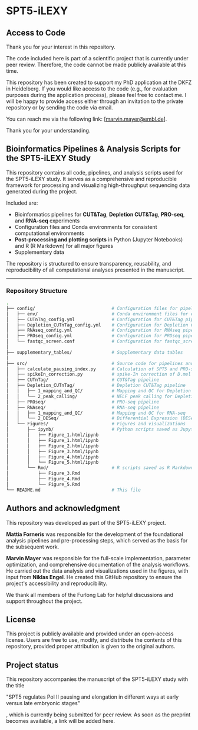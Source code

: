 # SPT5-iLEXY

## Access to Code
Thank you for your interest in this repository.

The code included here is part of a scientific project that is currently under peer review. Therefore, the code cannot be made publicly available at this time.

This repository has been created to support my PhD application at the DKFZ in Heidelberg.
If you would like access to the code (e.g., for evaluation purposes during the application process), please feel free to contact me. I will be happy to provide access either through an invitation to the private repository or by sending the code via email.

You can reach me via the following link: [marvin.mayer@embl.de].

Thank you for your understanding.



## Bioinformatics Pipelines & Analysis Scripts for the SPT5-iLEXY Study
This repository contains all code, pipelines, and analysis scripts used for the SPT5-iLEXY study. It serves as a comprehensive and reproducible framework for processing and visualizing high-throughput sequencing data generated during the project.

Included are:

- Bioinformatics pipelines for **CUT&Tag**, **Depletion CUT&Tag**, **PRO-seq**, and **RNA-seq** experiments
- Configuration files and Conda environments for consistent computational environments
- **Post-processing and plotting scripts** in Python (Jupyter Notebooks) and R (R Markdown) for all major figures
- Supplementary data

The repository is structured to ensure transparency, reusability, and reproducibility of all computational analyses presented in the manuscript.


---

### Repository Structure

```bash
.
├── config/                             # Configuration files for pipelines
│   ├── env/                            # Conda environment files for each pipeline 
│   ├── CUTnTag_config.yml              # Configuration for CUT&Tag pipeline
│   ├── Depletion_CUTnTag_config.yml    # Configuration for Depletion CUT&Tag pipeline
│   ├── RNAseq_config.yml               # Configuration for RNAseq pipeline
│   ├── PROseq_config.yml               # Configuration for PROseq pipeline
│   └── fastqc_screen.conf              # Configuration for fastqc_screen
│
├── supplementary_tables/               # Supplementary data tables
│
├── src/                                # Source code for pipelines and scripts
│   ├── calculate_pausing_index.py      # Calculation of SPT5 and PRO-seq Pausing INdex 
│   ├── spikeIn_correction.py           # spike-In correction of D.mel experiments using exogenous D.vir
│   ├── CUTnTag/                        # CUT&Tag pipeline
│   ├── Depletion_CUTnTag/              # Depletion CUT&Tag pipeline
│   │   ├── 1_mapping_and_QC/           # Mapping and QC for Depletion CUT&Tag 
│   │   └── 2_peak_calling/             # NELF peak calling for Depletion CUT&Tag 
│   ├── PROseq/                         # PRO-seq pipeline
│   ├── RNAseq/                         # RNA-seq pipeline
│   │   ├── 1_mapping_and_QC/           # Mapping and QC for RNA-seq
│   │   └── 2_DESeq/                    # Differential Expression (DESeq) for RNA-seq
│   └── Figures/                        # Figures and visualizations 
│       ├── ipynb/                      # Python scripts saved as Jupyter Notebooks as well as HTML
│       │   ├── Figure_1.html/ipynb     
│       │   ├── Figure_1.html/ipynb              
│       │   ├── Figure_2.html/ipynb               
│       │   ├── Figure_3.html/ipynb               
│       │   ├── Figure_4.html/ipynb               
│       │   └── Figure_5.html/ipynb               
│       └── Rmd/                        # R scripts saved as R Markdowns 
│           ├── Figure_3.Rmd  
│           ├── Figure_4.Rmd  
│           └── Figure_5.Rmd  
└── README.md                           # This file

```


## Authors and acknowledgment
This repository was developed as part of the SPT5-iLEXY project.

**Mattia Forneris** was responsible for the development of the foundational analysis pipelines and pre-processing steps, which served as the basis for the subsequent work.

**Marvin Mayer** was responsible for the full-scale implementation, parameter optimization, and comprehensive documentation of the analysis workflows. He carried out the data analysis and visualizations used in the figures, with input from **Niklas Engel**. He created this GitHub repository to ensure the project's accessibility and reproducibility.

We thank all members of the Furlong Lab for helpful discussions and support throughout the project.

## License
This project is publicly available and provided under an open-access license.
Users are free to use, modify, and distribute the contents of this repository, provided proper attribution is given to the original authors.

## Project status
This repository accompanies the manuscript of the SPT5-iLEXY study with the title 

"SPT5 regulates Pol II pausing and elongation in different ways at early versus late embryonic stages"

, which is currently being submitted for peer review.
As soon as the preprint becomes available, a link will be added here.


